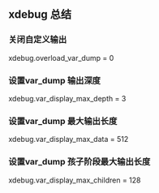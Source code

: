 ## xdebug 总结

### 关闭自定义输出
xdebug.overload_var_dump = 0

### 设置var_dump 输出深度
xdebug.var_display_max_depth = 3

### 设置var_dump 最大输出长度
xdebug.var_display_max_data = 512

### 设置var_dump 孩子阶段最大输出长度
xdebug.var_display_max_children = 128
